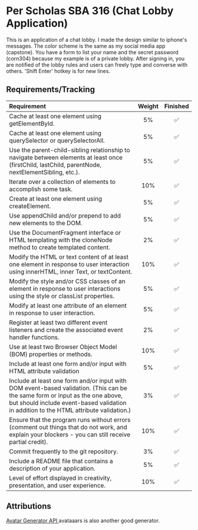 # Per Scholas SBA 316 (Chat Lobby Application)

This is an application of a chat lobby. I made the design similar to iphone's messages. The color scheme is the same as my social media app (capstone). You have a form to list your name and the secret password (corn304) because my example is of a private lobby. After signing in, you are notified of the lobby rules and users can freely type and converse with others. 'Shift Enter' hotkey is for new lines. 

## Requirements/Tracking

| Requirement | Weight | Finished |
| :-- | :--: | :--: |
| Cache at least one element using getElementById. | 5% | ✅ |
| Cache at least one element using querySelector or querySelectorAll. | 5% | ✅ |
| Use the parent-child-sibling relationship to navigate between elements at least once (firstChild, lastChild, parentNode, nextElementSibling, etc.). | 5% | ✅ |
| Iterate over a collection of elements to accomplish some task. | 10% | ✅ |
| Create at least one element using createElement. | 5% | ✅ |
| Use appendChild and/or prepend to add new elements to the DOM. | 5% | ✅ |
| Use the DocumentFragment interface or HTML templating with the cloneNode method to create templated content. | 2% | ✅ |
| Modify the HTML or text content of at least one element in response to user interaction using innerHTML, inner Text, or textContent. | 10% | ✅ |
| Modify the style and/or CSS classes of an element in response to user interactions using the style or classList properties. | 5% | ✅ |
| Modify at least one attribute of an element in response to user interaction. | 5% | ✅ |
| Register at least two different event listeners and create the associated event handler functions. | 2% | ✅ |
| Use at least two Browser Object Model (BOM) properties or methods. | 10% | ✅ |
| Include at least one form and/or input with HTML attribute validation | 5% | ✅ |
| Include at least one form and/or input with DOM event-based validation. (This can be the same form or input as the one above, but should include event-based validation in addition to the HTML attribute validation.) | 3% | ✅ |
| Ensure that the program runs without errors (comment out things that do not work, and explain your blockers - you can still receive partial credit). | 10% | ✅ |
| Commit frequently to the git repository. | 3% | ✅ |
| Include a README file that contains a description of your application. | 5% | ✅ |
| Level of effort displayed in creativity, presentation, and user experience. | 10% | ✅ |


## Attributions 

[Avatar Generator API ](https://avatar-placeholder.iran.liara.run/) avataaars is also another good generator. 
